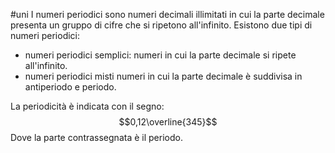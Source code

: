 #uni 
I numeri periodici sono numeri decimali illimitati in cui la parte decimale presenta un gruppo di cifre che si ripetono all'infinito.
Esistono due tipi di numeri periodici:
- numeri periodici semplici:
	numeri in cui la parte decimale si ripete all'infinito.
- numeri periodici misti
	numeri in cui la parte decimale è suddivisa in antiperiodo e periodo.

La periodicità è indicata con il segno: $$0,12\overline{345}$$
Dove la parte contrassegnata è il periodo.
